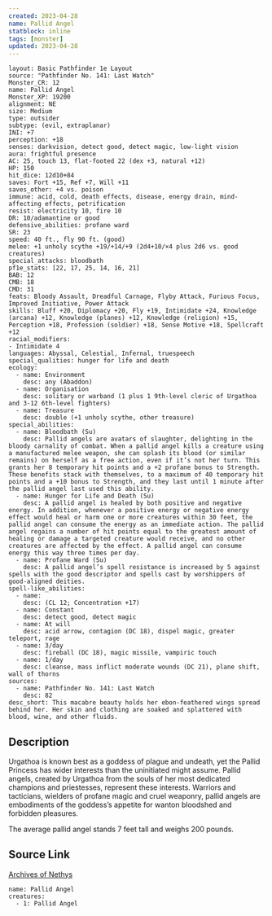 ```yaml
---
created: 2023-04-28
name: Pallid Angel
statblock: inline
tags: [monster]
updated: 2023-04-28
---
```

```statblock
layout: Basic Pathfinder 1e Layout
source: "Pathfinder No. 141: Last Watch"
Monster_CR: 12
name: Pallid Angel
Monster_XP: 19200
alignment: NE
size: Medium
type: outsider
subtype: (evil, extraplanar)
INI: +7
perception: +18
senses: darkvision, detect good, detect magic, low-light vision
aura: frightful presence
AC: 25, touch 13, flat-footed 22 (dex +3, natural +12)
HP: 150
hit_dice: 12d10+84
saves: Fort +15, Ref +7, Will +11
saves_other: +4 vs. poison
immune: acid, cold, death effects, disease, energy drain, mind-affecting effects, petrification
resist: electricity 10, fire 10
DR: 10/adamantine or good
defensive_abilities: profane ward
SR: 23
speed: 40 ft., fly 90 ft. (good)
melee: +1 unholy scythe +19/+14/+9 (2d4+10/×4 plus 2d6 vs. good creatures)
special_attacks: bloodbath
pf1e_stats: [22, 17, 25, 14, 16, 21]
BAB: 12
CMB: 18
CMD: 31
feats: Bloody Assault, Dreadful Carnage, Flyby Attack, Furious Focus, Improved Initiative, Power Attack
skills: Bluff +20, Diplomacy +20, Fly +19, Intimidate +24, Knowledge (arcana) +12, Knowledge (planes) +12, Knowledge (religion) +15, Perception +18, Profession (soldier) +18, Sense Motive +18, Spellcraft +12
racial_modifiers:
- Intimidate 4
languages: Abyssal, Celestial, Infernal, truespeech
special_qualities: hunger for life and death
ecology:
  - name: Environment
    desc: any (Abaddon)
  - name: Organisation
    desc: solitary or warband (1 plus 1 9th-level cleric of Urgathoa and 3-12 6th-level fighters)
  - name: Treasure
    desc: double (+1 unholy scythe, other treasure)
special_abilities:
  - name: Bloodbath (Su)
    desc: Pallid angels are avatars of slaughter, delighting in the bloody carnality of combat. When a pallid angel kills a creature using a manufactured melee weapon, she can splash its blood (or similar remains) on herself as a free action, even if it’s not her turn. This grants her 8 temporary hit points and a +2 profane bonus to Strength. These benefits stack with themselves, to a maximum of 40 temporary hit points and a +10 bonus to Strength, and they last until 1 minute after the pallid angel last used this ability.
  - name: Hunger for Life and Death (Su)
    desc: A pallid angel is healed by both positive and negative energy. In addition, whenever a positive energy or negative energy effect would heal or harm one or more creatures within 30 feet, the pallid angel can consume the energy as an immediate action. The pallid angel regains a number of hit points equal to the greatest amount of healing or damage a targeted creature would receive, and no other creatures are affected by the effect. A pallid angel can consume energy this way three times per day.
  - name: Profane Ward (Su)
    desc: A pallid angel’s spell resistance is increased by 5 against spells with the good descriptor and spells cast by worshippers of good-aligned deities.
spell-like_abilities:
  - name:
    desc: (CL 12; Concentration +17)
  - name: Constant
    desc: detect good, detect magic
  - name: At will
    desc: acid arrow, contagion (DC 18), dispel magic, greater teleport, rage
  - name: 3/day
    desc: fireball (DC 18), magic missile, vampiric touch
  - name: 1/day
    desc: cleanse, mass inflict moderate wounds (DC 21), plane shift, wall of thorns
sources:
  - name: Pathfinder No. 141: Last Watch
    desc: 82
desc_short: This macabre beauty holds her ebon-feathered wings spread behind her. Her skin and clothing are soaked and splattered with blood, wine, and other fluids.
```
## Description
Urgathoa is known best as a goddess of plague and undeath, yet the Pallid Princess has wider interests than the uninitiated might assume. Pallid angels, created by Urgathoa from the souls of her most dedicated champions and priestesses, represent these interests. Warriors and tacticians, wielders of profane magic and cruel weaponry, pallid angels are embodiments of the goddess’s appetite for wanton bloodshed and forbidden pleasures.

 The average pallid angel stands 7 feet tall and weighs 200 pounds.
## Source Link
[Archives of Nethys](https://aonprd.com/MonsterDisplay.aspx?ItemName=Pallid%20Angel)
```encounter-table
name: Pallid Angel
creatures:
  - 1: Pallid Angel
```
